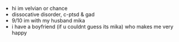 
- hi im velvian or chance
- dissocative disorder, c-ptsd & gad
- 9/10 im with my husband mika
- i have a boyfriend (if u couldnt guess its mika) who makes me very happy

<!---
BENEVOLENT-DAY/BENEVOLENT-DAY is a ✨ special ✨ repository because its `README.md` (this file) appears on your GitHub profile.
You can click the Preview link to take a look at your changes.
--->
